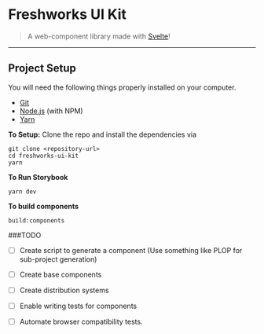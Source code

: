 # Freshworks UI Kit
> A web-component library made with [Svelte](https://svelte.technology/)!
---

## Project Setup

You will need the following things properly installed on your computer.

* [Git](https://git-scm.com/)
* [Node.js](https://nodejs.org/) (with NPM)
* [Yarn](https://yarnpkg.com/en/)


**To Setup:**
Clone the repo and install the dependencies via
``` 
git clone <repository-url>
cd freshworks-ui-kit
yarn
```

**To Run Storybook**
```
yarn dev
```

**To build components**
```
build:components
```

###TODO
- [ ] Create script to generate a component (Use something like PLOP for sub-project generation)
- [ ] Create base components
- [ ] Create distribution systems
- [ ] Enable writing tests for components
- [ ] Automate browser compatibility tests.

